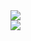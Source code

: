 <picture>
  <source
    srcset="https://github-readme-stats.vercel.app/api?username=semanavasco&show_icons=true&theme=vue"
    media="(prefers-color-scheme: dark)"
  />
  <source
    srcset="https://github-readme-stats.vercel.app/api?username=semanavasco&show_icons=true"
    media="(prefers-color-scheme: light), (prefers-color-scheme: no-preference)"
  />
  <img src="https://github-readme-stats.vercel.app/api?username=semanavasco&show_icons=true" />
</picture>
<br/>
<picture>
  <source
    srcset="https://github-readme-stats.vercel.app/api/top-langs?username=semanavasco&show_icons=true&theme=vue&card_width=467&layout=compact&langs_count=10&size_weight=0.2&count_weight=0.8"
    media="(prefers-color-scheme: dark)"
  />
  <source
    srcset="https://github-readme-stats.vercel.app/api/top-langs?username=semanavasco&show_icons=true&card_width=467&layout=compact&langs_count=10&size_weight=0.2&count_weight=0.8"
    media="(prefers-color-scheme: light), (prefers-color-scheme: no-preference)"
  />
  <img src="https://github-readme-stats.vercel.app/api/top-langs?username=semanavasco&show_icons=true&card_width=467&layout=compact&langs_count=10&size_weight=0.2&count_weight=0.8" />
</picture>
